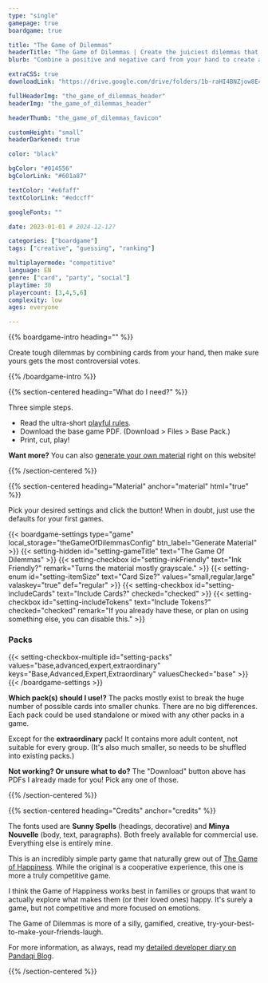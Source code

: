 ```yaml
---
type: "single"
gamepage: true
boardgame: true

title: "The Game of Dilemmas"
headerTitle: "The Game of Dilemmas | Create the juiciest dilemmas that have players doubt themselves."
blurb: "Combine a positive and negative card from your hand to create a dilemma. If yours is the most controversial, you score the most points!"

extraCSS: true
downloadLink: "https://drive.google.com/drive/folders/1b-raHI4BNZjow8E4X9Qc7ZLWbr4jZ3ne" # already updated!

fullHeaderImg: "the_game_of_dilemmas_header"
headerImg: "the_game_of_dilemmas_header"

headerThumb: "the_game_of_dilemmas_favicon"

customHeight: "small"
headerDarkened: true

color: "black"

bgColor: "#014556"
bgColorLink: "#601a87"

textColor: "#e6faff"
textColorLink: "#edccff"

googleFonts: ""

date: 2023-01-01 # 2024-12-12?

categories: ["boardgame"]
tags: ["creative", "guessing", "ranking"]

multiplayermode: "competitive"
language: EN
genre: ["card", "party", "social"]
playtime: 30
playercount: [3,4,5,6]
complexity: low
ages: everyone

---
```


{{% boardgame-intro heading="" %}}

Create tough dilemmas by combining cards from your hand, then make sure yours gets the most controversial votes.

{{% /boardgame-intro %}}

{{% section-centered heading="What do I need?" %}}

Three simple steps.
* Read the ultra-short [playful rules](rules).
* Download the base game PDF. (Download > Files > Base Pack.)
* Print, cut, play!

**Want more?** You can also [generate your own material](#material) right on this website!

{{% /section-centered %}}

{{% section-centered heading="Material" anchor="material" html="true" %}}

<p>Pick your desired settings and click the button! When in doubt, just use the defaults for your first games.</p>

{{< boardgame-settings type="game" local_storage="theGameOfDilemmasConfig" btn_label="Generate Material" >}}
	{{< setting-hidden id="setting-gameTitle" text="The Game Of Dilemmas" >}}
  {{< setting-checkbox id="setting-inkFriendly" text="Ink Friendly?" remark="Turns the material mostly grayscale." >}}
  {{< setting-enum id="setting-itemSize" text="Card Size?" values="small,regular,large" valaskey="true" def="regular" >}}
  {{< setting-checkbox id="setting-includeCards" text="Include Cards?" checked="checked" >}}
  {{< setting-checkbox id="setting-includeTokens" text="Include Tokens?" checked="checked" remark="If you already have these, or plan on using something else, you can disable this." >}}
  <h3>Packs</h3>
  {{< setting-checkbox-multiple id="setting-packs" values="base,advanced,expert,extraordinary" keys="Base,Advanced,Expert,Extraordinary" valuesChecked="base" >}}
{{< /boardgame-settings >}}

<p class="settings-remark"><strong>Which pack(s) should I use!?</strong> The packs mostly exist to break the huge number of possible cards into smaller chunks. There are no big differences. Each pack could be used standalone or mixed with any other packs in a game.</p> 

<p class="settings-remark">Except for the <strong>extraordinary</strong> pack! It contains more adult content, not suitable for every group. (It's also much smaller, so needs to be shuffled into existing packs.)</>

<p class="settings-remark"><strong>Not working? Or unsure what to do?</strong> The "Download" button above has PDFs I already made for you! Pick any one of those.</p>

{{% /section-centered %}}

{{% section-centered heading="Credits" anchor="credits" %}}

The fonts used are **Sunny Spells** (headings, decorative) and **Minya Nouvelle** (body, text, paragraphs). Both freely available for commercial use. Everything else is entirely mine.

This is an incredibly simple party game that naturally grew out of [The Game of Happiness](https://pandaqi.com/the-game-of-happiness/). While the original is a cooperative experience, this one is more a truly competitive game. 

I think the Game of Happiness works best in families or groups that want to actually explore what makes them (or their loved ones) happy. It's surely a game, but not competitive and more focused on emotions.

The Game of Dilemmas is more of a silly, gamified, creative, try-your-best-to-make-your-friends-laugh.

For more information, as always, read my [detailed developer diary on Pandaqi Blog](https://pandaqi.com/blog/boardgames/the-game-of-dilemmas/).

{{% /section-centered %}}